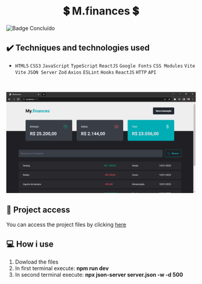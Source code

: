 <h1 align="center">💲 M.finances 💲</h1>
 
 ![Badge Concluído](https://camo.githubusercontent.com/459f141bd5e24c179a0e2dd49691e290ed5c5d4b4cb97767daee7cfaf6e31121/687474703a2f2f696d672e736869656c64732e696f2f7374617469632f76313f6c6162656c3d535441545553266d6573736167653d434f4e434c5549444f26636f6c6f723d475245454e267374796c653d666f722d7468652d6261646765)
 
 ## ✔️ Techniques and technologies used

- ``HTML5`` ``CSS3`` ``JavaScript`` ``TypeScript`` ``ReactJS`` ``Google Fonts`` ``CSS Modules`` ``Vite`` ``Vite`` ``JSON Server`` ``Zod`` ``Axios`` ``ESLint`` ``Hooks`` ``ReactJS`` ``HTTP`` ``API``

<br>

<p align="center">
 <img src="images/my.finances.png" width="550" alt="Image project">
</p>

## 📁 Project access
You can access the project files by clicking [here](https://github.com/Coastony/my_finances)

## 💻 How i use

<ol>
 <li>Dowload the files</li>
 <li>In first terminal execute: <strong>npm run dev</strong></li>
 <li>In second terminal execute: <strong>npx json-server server.json -w -d 500</strong></li>
</ol>

